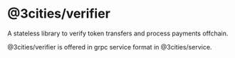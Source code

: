 
# @3cities/verifier

A stateless library to verify token transfers and process payments offchain.

@3cities/verifier is offered in grpc service format in @3cities/service.

